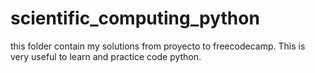 # scientific_computing_python
this folder contain my solutions from proyecto to freecodecamp. 
This is very useful to learn and practice code python. 
